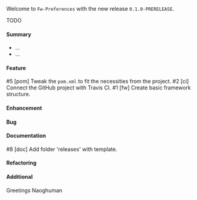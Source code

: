 Welcome to `Fw-Preferences` with the new release `0.1.0-PRERELEASE`.

TODO



#### Summary
* ...
* ...



#### Feature
#5 [pom] Tweak the `pom.xml` to fit the necessities from the project.
#2 [ci] Connect the GitHub project with Travis CI.
#1 [fw] Create basic framework structure.



#### Enhancement



#### Bug



#### Documentation
#8 [doc] Add folder 'releases' with template.



#### Refactoring



#### Additional



Greetings
Naoghuman



[//]: # (Issues which will be integrated in this release)



[//]: # (Links)
[JavaFX]:http://docs.oracle.com/javase/8/javase-clienttechnologies.htm
[Maven]:http://maven.apache.org/
[NetBeans]:https://netbeans.org/
